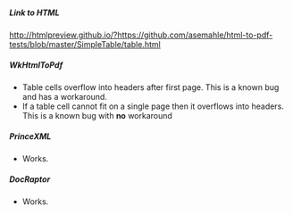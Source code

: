 ##### Link to HTML
http://htmlpreview.github.io/?https://github.com/asemahle/html-to-pdf-tests/blob/master/SimpleTable/table.html

##### WkHtmlToPdf
- Table cells overflow into headers after first page. This is a known bug and has a workaround.
- If a table cell cannot fit on a single page then it overflows into headers. This is a known bug with **no** workaround

##### PrinceXML
- Works.

##### DocRaptor
- Works.
